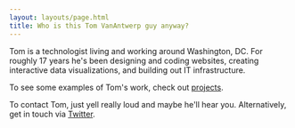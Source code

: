 ```yaml
---
layout: layouts/page.html
title: Who is this Tom VanAntwerp guy anyway?
---
```


Tom is a technologist living and working around Washington, DC. For roughly 17 years he's been designing and coding websites, creating interactive data visualizations, and building out IT infrastructure.

To see some examples of Tom's work, check out [projects](/projects).

To contact Tom, just yell really loud and maybe he'll hear you. Alternatively, get in touch via <a href="https://twitter.com/{{metadata.author.twitter}}" target="_blank" rel="noopener noreferrer">Twitter</a>.
